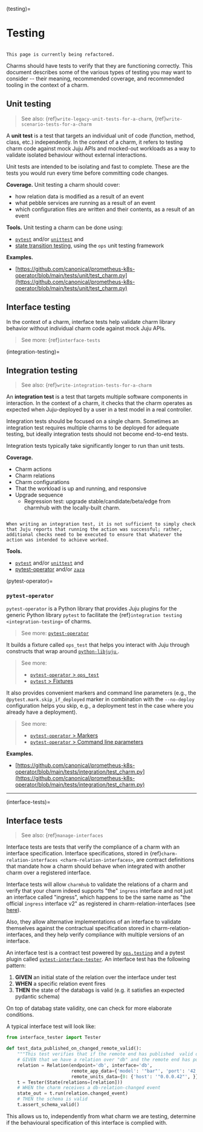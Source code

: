 (testing)=
# Testing

```{note}

This page is currently being refactored.

```

Charms should have tests to verify that they are functioning correctly. This document describes some of the various types of testing you may want to consider -- their meaning, recommended coverage, and recommended tooling in the context of a charm.

<!--
These tests should cover the behaviour of the charm both in isolation (unit tests) and when used with other charms (integration tests). Charm authors should use [tox](https://tox.wiki/en/latest/index.html) to run these automated tests.

The unit and integration tests should be run on the same minor Python version as is shipped with the OS as configured under the charmcraft.yaml bases.run-on key. With tox, for Ubuntu 22.04, this can be done using:

{ref}`testenv]

basepython = python3.10
-->


## Unit testing

> See also: {ref}`write-legacy-unit-tests-for-a-charm`, {ref}`write-scenario-tests-for-a-charm`

A **unit test** is a test that targets an individual unit of code (function, method, class, etc.) independently. In the context of a charm, it refers to testing charm code against mock Juju APIs and mocked-out workloads as a way to validate isolated behaviour without external interactions.

Unit tests are intended to be isolating and fast to complete. These are the tests you would run every time before committing code changes.

**Coverage.** Unit testing a charm should cover:

- how relation data is modified as a result of an event
- what pebble services are running as a result of an event
- which configuration files are written and their contents, as a result of an event

**Tools.** Unit testing a charm can be done using:

- [`pytest`](https://pytest.org/) and/or [`unittest`](https://docs.python.org/3/library/unittest.html) and
- [state transition testing](ops_testing), using the `ops` unit testing framework

**Examples.**

- [https://github.com/canonical/prometheus-k8s-operator/blob/main/tests/unit/test_charm.py](https://github.com/canonical/prometheus-k8s-operator/blob/main/tests/unit/test_charm.py)

## Interface testing

In the context of a charm, interface tests help validate charm library behavior without individual charm code against mock Juju APIs. 

> See more: {ref}`interface-tests`



(integration-testing)=
## Integration testing
> See also: {ref}`write-integration-tests-for-a-charm`

An **integration test** is a test that targets multiple software components in interaction. In the context of a charm, it checks that the charm operates as expected when Juju-deployed by a user in a test model in a real controller.

Integration tests should be focused on a single charm. Sometimes an integration test requires multiple charms to be deployed for adequate testing, but ideally integration tests should not become end-to-end tests.

Integration tests typically take significantly longer to run than unit tests.

**Coverage.**

* Charm actions
* Charm relations
* Charm configurations
* That the workload is up and running, and responsive
* Upgrade sequence
  * Regression test: upgrade stable/candidate/beta/edge from charmhub with the locally-built charm.


```{caution}

When writing an integration test, it is not sufficient to simply check that Juju reports that running the action was successful; rather, additional checks need to be executed to ensure that whatever the action was intended to achieve worked.

```

**Tools.**

- [`pytest`](https://pytest.org/) and/or [`unittest`](https://docs.python.org/3/library/unittest.html) and
- [pytest-operator](https://github.com/charmed-kubernetes/pytest-operator) and/or [`zaza`](https://github.com/openstack-charmers/zaza)


(pytest-operator)=
### `pytest-operator`

`pytest-operator` is a Python library that provides Juju plugins for the generic Python library `pytest` to facilitate the {ref}`integration testing <integration-testing>` of charms.

> See more: [`pytest-operator`](https://github.com/charmed-kubernetes/pytest-operator)

It builds a fixture called `ops_test` that helps you interact with Juju through constructs that wrap around [`python-libjuju` ](https://pypi.org/project/juju/).

> See more: 
> - [`pytest-operator` > `ops_test`](https://github.com/charmed-kubernetes/pytest-operator/blob/main/docs/reference.md#ops_test) 
> - [`pytest` > Fixtures](https://docs.pytest.org/en/6.2.x/fixture.html)

It also provides convenient markers and command line parameters (e.g., the `@pytest.mark.skip_if_deployed` marker in combination with the `--no-deploy` configuration helps you skip, e.g., a deployment test in the case where you already have a deployment).


> See more:
> - [`pytest-operator` > Markers](https://github.com/charmed-kubernetes/pytest-operator/blob/main/docs/reference.md#markers)
> - [`pytest-operator` > Command line parameters](https://github.com/charmed-kubernetes/pytest-operator/blob/main/docs/reference.md#command-line-parameters)



**Examples.**

- [https://github.com/canonical/prometheus-k8s-operator/blob/main/tests/integration/test_charm.py](https://github.com/canonical/prometheus-k8s-operator/blob/main/tests/integration/test_charm.py)

---

(interface-tests)=
## Interface tests
> See also: {ref}`manage-interfaces`

Interface tests are tests that verify the compliance of a charm with an interface specification.
Interface specifications, stored in {ref}`charm-relation-interfaces <charm-relation-interfaces>`, are contract definitions that mandate how a charm should behave when integrated with another charm over a registered interface.

Interface tests will allow `charmhub` to validate the relations of a charm and verify that your charm indeed supports "the" `ingress` interface and not just an interface called "ingress", which happens to be the same name as "the official `ingress` interface v2" as registered in charm-relation-interfaces (see [here](https://github.com/canonical/charm-relation-interfaces/tree/main/interfaces/ingress/v2)).

Also, they allow alternative implementations of an interface to validate themselves against the contractual specification stored in charm-relation-interfaces, and they help verify compliance with multiple versions of an interface.

An interface test is a contract test powered by [`ops.testing`](ops_testing) and a pytest plugin called [`pytest-interface-tester`](https://github.com/canonical/pytest-interface-tester). An interface test has the following pattern: 
1) **GIVEN** an initial state of the relation over the interface under test
2) **WHEN** a specific relation event fires
3) **THEN** the state of the databags is valid (e.g. it satisfies an expected pydantic schema)

On top of databag state validity, one can check for more elaborate conditions.

A typical interface test will look like:

```python
from interface_tester import Tester

def test_data_published_on_changed_remote_valid():
    """This test verifies that if the remote end has published  valid data and we receive a db-relation-changed event, then the schema is satisfied."""
    # GIVEN that we have a relation over "db" and the remote end has published valid data
    relation = Relation(endpoint='db', interface='db',
                        remote_app_data={'model': '"bar"', 'port': '42', 'name': '"remote"', },
                        remote_units_data={0: {'host': '"0.0.0.42"', }})
    t = Tester(State(relations=[relation]))
    # WHEN the charm receives a db-relation-changed event
    state_out = t.run(relation.changed_event)
    # THEN the schema is valid
    t.assert_schema_valid()
```

This allows us to, independently from what charm we are testing, determine if the behavioural specification of this interface is complied with.

